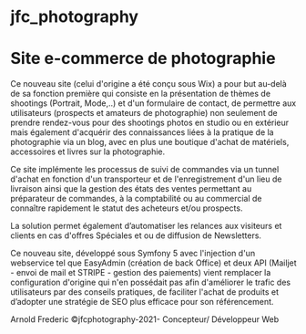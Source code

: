 <h1> jfc_photography</h1>
<h1>Site e-commerce de photographie </h3>
<p>Ce nouveau site (celui d'origine a été conçu sous Wix) a pour but au-delà de sa fonction première qui consiste en la présentation de thèmes de shootings (Portrait, Mode,..) et d'un formulaire de contact, de permettre aux utilisateurs (prospects et amateurs de photographie) non seulement de prendre rendez-vous pour des shootings photos en studio ou en extérieur mais également d'acquérir des connaissances liées à la pratique de la photographie via un blog, avec en plus une boutique d'achat de matériels, accessoires et livres sur la photographie.

Ce site implémente les processus de suivi de commandes via un tunnel d'achat en fonction d'un transporteur et de l'enregistrement d'un lieu de livraison ainsi que la gestion des états des ventes permettant au préparateur de commandes, à la comptabilité ou au commercial de connaître rapidement le statut des acheteurs et/ou prospects.

La solution permet également d’automatiser les relances aux visiteurs et clients en cas d'offres Spéciales et ou de diffusion de Newsletters.

Ce nouveau site, développé sous Symfony 5 avec l'injection d'un webservice tel que EasyAdmin (création de back Office) et deux API (Mailjet - envoi de mail et STRIPE - gestion des paiements) vient remplacer la configuration d'origine qui n'en possédait pas afin d'améliorer le trafic des utilisateurs par des conseils pratiques, de faciliter l'achat de produits et d’adopter une stratégie de SEO plus efficace pour son référencement.</p>

Arnold Frederic
©jfcphotography-2021-
Concepteur/ Développeur Web
